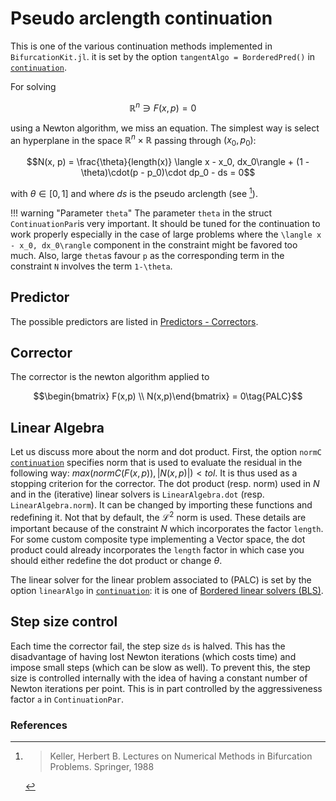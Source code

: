 # Pseudo arclength continuation

This is one of the various continuation methods implemented in `BifurcationKit.jl`. it is set by the option `tangentAlgo = BorderedPred()` in [`continuation`](@ref).

For solving 

$$\mathbb R^n\ni F(x,p) = 0 \quad\tag{E}$$

using a Newton algorithm, we miss an equation. The simplest way is select an hyperplane in the space $\mathbb R^n\times \mathbb R$ passing through $(x_0,p_0)$:

$$N(x, p) = \frac{\theta}{length(x)} \langle x - x_0, dx_0\rangle + (1 - \theta)\cdot(p - p_0)\cdot dp_0 - ds = 0$$

with $\theta\in[0,1]$ and where $ds$ is the pseudo arclength (see [^Keller]).

!!! warning "Parameter `theta`"
    The parameter `theta` in the struct `ContinuationPar`is very important. It should be tuned for the continuation to work properly especially in the case of large problems where the ``\langle x - x_0, dx_0\rangle`` component in the constraint might be favored too much. Also, large `theta`s favour `p` as the corresponding term in the constraint ``N`` involves the term ``1-\theta``.
    

## Predictor

The possible predictors are listed in [Predictors - Correctors](@ref).

## Corrector

The corrector is the newton algorithm applied to 

$$\begin{bmatrix} F(x,p) \\	N(x,p)\end{bmatrix} = 0\tag{PALC}$$

## Linear Algebra

Let us discuss more about the norm and dot product. First, the option `normC` [`continuation`](@ref) specifies norm that is used to evaluate the residual in the following way: $max(normC(F(x,p)), |N(x,p)|)<tol$. It is thus used as a stopping criterion for the corrector. The dot product (resp. norm) used in $N$ and in the (iterative) linear solvers is `LinearAlgebra.dot` (resp. `LinearAlgebra.norm`). It can be changed by importing these functions and redefining it. Not that by default, the $\mathcal L^2$ norm is used. These details are important because of the constraint $N$ which incorporates the factor `length`. For some custom composite type implementing a Vector space, the dot product could already incorporates the `length` factor in which case you should either redefine the dot product or change $\theta$.

The linear solver for the linear problem associated to (PALC) is set by the option `linearAlgo` in [`continuation`](@ref): it is one of [Bordered linear solvers (BLS)](@ref).



## Step size control

Each time the corrector fail, the step size ``ds`` is halved. This has the disadvantage of having lost Newton iterations (which costs time) and impose small steps (which can be slow as well). To prevent this, the step size is controlled internally with the idea of having a constant number of Newton iterations per point. This is in part controlled by the aggressiveness factor `a` in `ContinuationPar`. 


### References

[^Keller]:> Keller, Herbert B. Lectures on Numerical Methods in Bifurcation Problems. Springer, 1988

